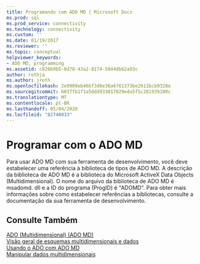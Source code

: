 ```yaml
---
title: Programando com ADO MD | Microsoft Docs
ms.prod: sql
ms.prod_service: connectivity
ms.technology: connectivity
ms.custom: ''
ms.date: 01/19/2017
ms.reviewer: ''
ms.topic: conceptual
helpviewer_keywords:
- ADO MD, programming
ms.assetid: c826b9b5-0d78-43a2-8174-5844db62a93c
author: rothja
ms.author: jroth
ms.openlocfilehash: 2e9909eb46bf3d6e36a6f61373be2911bcb9328e
ms.sourcegitcommit: 6037fb1f1a5ddd933017029eda5f5c281939100c
ms.translationtype: MT
ms.contentlocale: pt-BR
ms.lasthandoff: 05/04/2020
ms.locfileid: "82748033"
---
```

# <a name="programming-with-ado-md"></a>Programar com o ADO MD
Para usar ADO MD com sua ferramenta de desenvolvimento, você deve estabelecer uma referência à biblioteca de tipos de ADO MD. A descrição da biblioteca de ADO MD é a biblioteca do Microsoft ActiveX Data Objects (Multidimensional). O nome do arquivo da biblioteca de ADO MD é msadomd. dll e a ID do programa (ProgID) é "ADOMD". Para obter mais informações sobre como estabelecer referências a bibliotecas, consulte a documentação da sua ferramenta de desenvolvimento.  
  
## <a name="see-also"></a>Consulte Também  
 [ADO (Multidimensional) (ADO MD)](../../../ado/guide/multidimensional/ado-multidimensional-ado-md.md)   
 [Visão geral de esquemas multidimensionais e dados](../../../ado/guide/multidimensional/overview-of-multidimensional-schemas-and-data.md)   
 [Usando o ADO com ADO MD](../../../ado/guide/multidimensional/using-ado-with-ado-md.md)   
 [Manipular dados multidimensionais](../../../ado/guide/multidimensional/working-with-multidimensional-data.md)
